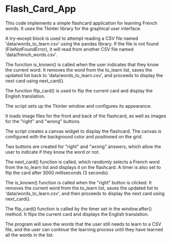 # Flash_Card_App

This code implements a simple flashcard application for learning French words. It uses the Tkinter library for the graphical user interface.

A try-except block is used to attempt reading a CSV file named 'data/words_to_learn.csv' using the pandas library. If the file is not found (FileNotFoundError),
it will read from another CSV file named 'data/french_words.csv'.

The function is_known() is called when the user indicates that they know the current word. 
It removes the word from the to_learn list, saves the updated list back to 'data/words_to_learn.csv', 
and proceeds to display the next card using next_card().

The function flip_card() is used to flip the current card and display the English translation.

The script sets up the Tkinter window and configures its appearance.

It loads image files for the front and back of the flashcard, as well as images for the "right" and "wrong" buttons.

The script creates a canvas widget to display the flashcard. The canvas is configured with the background color and positioned on the grid.

Two buttons are created for "right" and "wrong" answers, which allow the user to indicate if they know the word or not.

The next_card() function is called, which randomly selects a French word from the to_learn list 
and displays it on the flashcard. A timer is also set to flip the card after 3000 milliseconds (3 seconds).

The is_known() function is called when the "right" button is clicked. It removes the current word from the to_learn list, 
saves the updated list to 'data/words_to_learn.csv', and then proceeds to display the next card using next_card().

The flip_card() function is called by the timer set in the window.after() method. It flips the current card and displays the English translation.

The program will save the words that the user still needs to learn to a CSV file, 
and the user can continue the learning process until they have learned all the words in the list.
